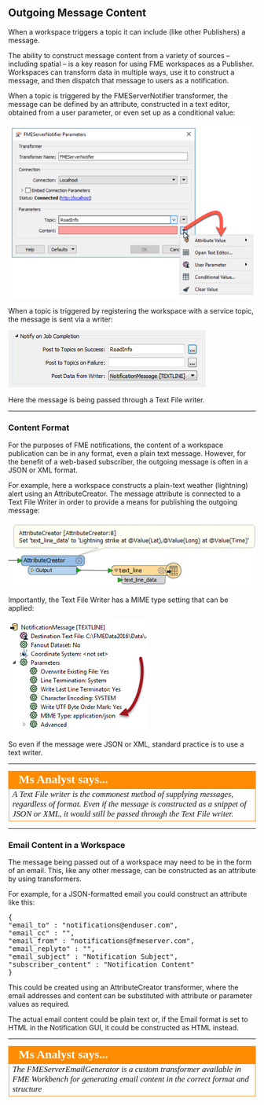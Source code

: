 ## Outgoing Message Content ##

When a workspace triggers a topic it can include (like other Publishers) a message.

The ability to construct message content from a variety of sources – including spatial – is a key reason for using FME workspaces as a Publisher. Workspaces can transform data in multiple ways, use it to construct a message, and then dispatch that message to users as a notification.

When a topic is triggered by the FMEServerNotifier transformer, the message can be defined by an attribute, constructed in a text editor, obtained from a user parameter, or even set up as a conditional value:

![](./Images/Img4.027.FMEServerNotifierMessage.png)

When a topic is triggered by registering the workspace with a service topic, the message is sent via a writer:

![](./Images/Img4.028.RegistrationNotificationWriter.png)

Here the message is being passed through a Text File writer.

---

### Content Format ###

For the purposes of FME notifications, the content of a workspace publication can be in any format, even a plain text message. However, for the benefit of a web-based subscriber, the outgoing message is often in a JSON or XML format.

For example, here a workspace constructs a plain-text weather (lightning) alert using an AttributeCreator. The message attribute is connected to a Text File Writer in order to provide a means for publishing the outgoing message:

![](./Images/Img4.029.ConstructedNotificationMessage.png)

Importantly, the Text File Writer has a MIME type setting that can be applied:

![](./Images/Img4.030.TextfileMimeType.png)

So even if the message were JSON or XML, standard practice is to use a text writer.

---

<!--Person X Says Section-->

<table style="border-spacing: 0px">
<tr>
<td style="vertical-align:middle;background-color:darkorange;border: 2px solid darkorange">
<i class="fa fa-quote-left fa-lg fa-pull-left fa-fw" style="color:white;padding-right: 12px;vertical-align:text-top"></i>
<span style="color:white;font-size:x-large;font-weight: bold;font-family:serif">Ms Analyst says...</span>
</td>
</tr>

<tr>
<td style="border: 1px solid darkorange">
<span style="font-family:serif; font-style:italic; font-size:larger">
A Text File writer is the commonest method of supplying messages, regardless of format. Even if the message is constructed as a snippet of JSON or XML, it would still be passed through the Text File writer.
</span>
</td>
</tr>
</table>

---

### Email Content in a Workspace ###

The message being passed out of a workspace may need to be in the form of an email. This, like any other message, can be constructed as an attribute by using transformers.

For example, for a JSON-formatted email you could construct an attribute like this:

<pre>
{
"email_to" : "notifications@enduser.com",
"email_cc" : "",
"email_from" : "notifications@fmeserver.com",
"email_replyto" : "",
"email_subject" : "Notification Subject",
"subscriber_content" : "Notification Content"
}
</pre>

This could be created using an AttributeCreator transformer, where the email addresses and content can be substituted with attribute or parameter values as required.

The actual email content could be plain text or, if the Email format is set to HTML in the Notification GUI, it could be constructed as HTML instead.

---

<!--Person X Says Section-->

<table style="border-spacing: 0px">
<tr>
<td style="vertical-align:middle;background-color:darkorange;border: 2px solid darkorange">
<i class="fa fa-quote-left fa-lg fa-pull-left fa-fw" style="color:white;padding-right: 12px;vertical-align:text-top"></i>
<span style="color:white;font-size:x-large;font-weight: bold;font-family:serif">Ms Analyst says...</span>
</td>
</tr>

<tr>
<td style="border: 1px solid darkorange">
<span style="font-family:serif; font-style:italic; font-size:larger">
The FMEServerEmailGenerator is a custom transformer available in FME Workbench for generating email content in the correct format and structure
</span>
</td>
</tr>
</table>
